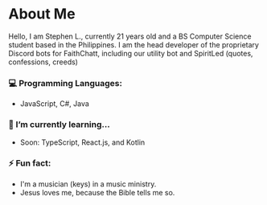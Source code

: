 # About Me
Hello, I am Stephen L., currently 21 years old and a BS Computer Science student based in the Philippines.
I am the head developer of the proprietary Discord bots for FaithChatt, including our utility bot and SpiritLed (quotes, confessions, creeds)

### 💻 Programming Languages:
- JavaScript, C#, Java

### 🌱 I’m currently learning...
- Soon: TypeScript, React.js, and Kotlin

### ⚡ Fun fact:
- I'm a musician (keys) in a music ministry.
- Jesus loves me, because the Bible tells me so.
